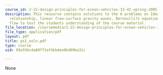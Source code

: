 ```yaml
---
course_id: 2-22-design-principles-for-ocean-vehicles-13-42-spring-2005
description: This resource contains solutions to the 6 problems on Ideal flow, dispersion
  relationship, linear free-surface gravity waves, Bernoulli?s equation for ideal
  flow to test the students understanding of the course material.
file_location: /coursemedia/2-22-design-principles-for-ocean-vehicles-13-42-spring-2005/69a556cda80ff2af4bb4ee9bd89ba31c_ps1_soln.pdf
file_type: application/pdf
layout: pdf
title: ps1_soln.pdf
type: course
uid: 69a556cda80ff2af4bb4ee9bd89ba31c

---
```

None